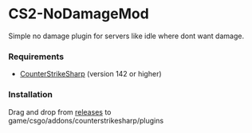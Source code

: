 # CS2-NoDamageMod

Simple no damage plugin for servers like idle where dont want damage. 

### Requirements
* [CounterStrikeSharp](https://github.com/roflmuffin/CounterStrikeSharp/) (version 142 or higher)

### Installation

Drag and drop from [releases](https://github.com/Franc1sco/CS2-NoDamageMod/releases) to game/csgo/addons/counterstrikesharp/plugins
